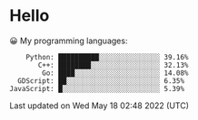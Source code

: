 # Hello

😀 My programming languages:

```
    Python: ██████████░░░░░░░░░░░░░░░ 39.16%
       C++: ████████░░░░░░░░░░░░░░░░░ 32.13%
        Go: ████░░░░░░░░░░░░░░░░░░░░░ 14.08%
  GDScript: ██░░░░░░░░░░░░░░░░░░░░░░░ 6.35%
JavaScript: █░░░░░░░░░░░░░░░░░░░░░░░░ 5.39%
```

Last updated on Wed May 18 02:48 2022 (UTC)
